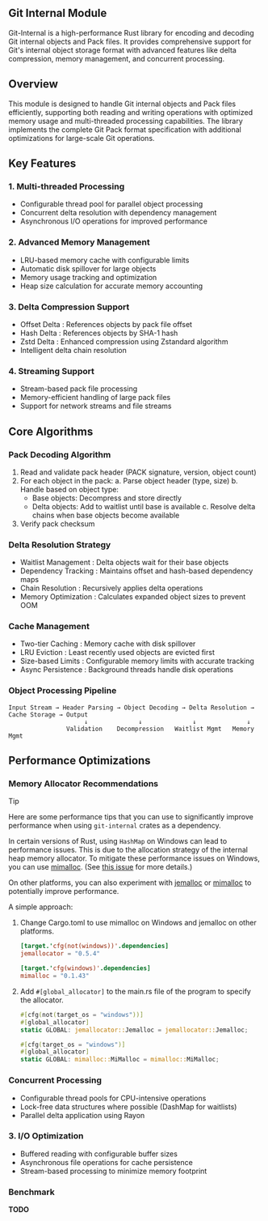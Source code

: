 ## Git Internal Module

Git-Internal is a high-performance Rust library for encoding and decoding Git internal objects and Pack files. It provides comprehensive support for Git's internal object storage format with advanced features like delta compression, memory management, and concurrent processing.

## Overview

This module is designed to handle Git internal objects and Pack files efficiently, supporting both reading and writing operations with optimized memory usage and multi-threaded processing capabilities. The library implements the complete Git Pack format specification with additional optimizations for large-scale Git operations.

## Key Features

### 1. Multi-threaded Processing

- Configurable thread pool for parallel object processing
- Concurrent delta resolution with dependency management
- Asynchronous I/O operations for improved performance

### 2. Advanced Memory Management

- LRU-based memory cache with configurable limits
- Automatic disk spillover for large objects
- Memory usage tracking and optimization
- Heap size calculation for accurate memory accounting

### 3. Delta Compression Support

- Offset Delta : References objects by pack file offset
- Hash Delta : References objects by SHA-1 hash
- Zstd Delta : Enhanced compression using Zstandard algorithm
- Intelligent delta chain resolution

### 4. Streaming Support

- Stream-based pack file processing
- Memory-efficient handling of large pack files
- Support for network streams and file streams

## Core Algorithms

### Pack Decoding Algorithm

1. Read and validate pack header (PACK signature, version, object count)
2. For each object in the pack:
   a. Parse object header (type, size)
   b. Handle based on object type:
      - Base objects: Decompress and store directly
      - Delta objects: Add to waitlist until base is available
   c. Resolve delta chains when base objects become available
3. Verify pack checksum

### Delta Resolution Strategy

- Waitlist Management : Delta objects wait for their base objects
- Dependency Tracking : Maintains offset and hash-based dependency maps
- Chain Resolution : Recursively applies delta operations
- Memory Optimization : Calculates expanded object sizes to prevent OOM

### Cache Management

- Two-tier Caching : Memory cache with disk spillover
- LRU Eviction : Least recently used objects are evicted first
- Size-based Limits : Configurable memory limits with accurate tracking
- Async Persistence : Background threads handle disk operations

### Object Processing Pipeline

```
Input Stream → Header Parsing → Object Decoding → Delta Resolution → Cache Storage → Output
                     ↓              ↓              ↓              ↓
                Validation    Decompression   Waitlist Mgmt   Memory Mgmt
```

## Performance Optimizations

### Memory Allocator Recommendations

> [!TIP]
> Here are some performance tips that you can use to significantly improve performance when using `git-internal` crates as a dependency.

In certain versions of Rust, using `HashMap` on Windows can lead to performance issues. This is due to the allocation strategy of the internal heap memory allocator. To mitigate these performance issues on Windows, you can use [mimalloc](https://github.com/microsoft/mimalloc). (See [this issue](https://github.com/rust-lang/rust/issues/121747) for more details.)

On other platforms, you can also experiment with [jemalloc](https://github.com/jemalloc/jemalloc) or [mimalloc](https://github.com/microsoft/mimalloc) to potentially improve performance.

A simple approach:

1. Change Cargo.toml to use mimalloc on Windows and jemalloc on other platforms.

   ```toml
   [target.'cfg(not(windows))'.dependencies]
   jemallocator = "0.5.4"

   [target.'cfg(windows)'.dependencies]
   mimalloc = "0.1.43"
   ```

2. Add `#[global_allocator]` to the main.rs file of the program to specify the allocator.

   ```rust
   #[cfg(not(target_os = "windows"))]
   #[global_allocator]
   static GLOBAL: jemallocator::Jemalloc = jemallocator::Jemalloc;

   #[cfg(target_os = "windows")]
   #[global_allocator]
   static GLOBAL: mimalloc::MiMalloc = mimalloc::MiMalloc;
   ```

### Concurrent Processing

- Configurable thread pools for CPU-intensive operations
- Lock-free data structures where possible (DashMap for waitlists)
- Parallel delta application using Rayon

### 3. I/O Optimization

- Buffered reading with configurable buffer sizes
- Asynchronous file operations for cache persistence
- Stream-based processing to minimize memory footprint

### Benchmark

**TODO**
